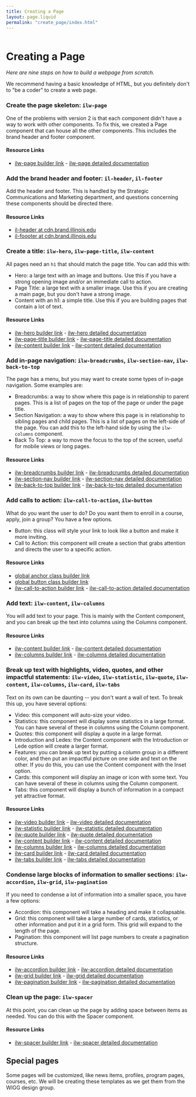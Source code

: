 ```yaml
---
title: Creating a Page
layout: page.liquid
permalink: "create_page/index.html"
---
```

<ilw-page-title width="full">
<img src="https://cdn.brand.illinois.edu/patterns/ascend/orange.svg" alt="" slot="background">
<h1>Creating a Page</h1>
</ilw-page-title>

<ilw-content mode="introduction" padding="40px">
<p><em>Here are nine steps on how to build a webpage from scratch.</em></p><p> We recommend having a basic knowledge of HTML, but you definitely don't to "be a coder" to create a web page. </p>
</ilw-content>
<ilw-accordion>
<ilw-accordion-panel><h3 slot="summary">Create the page skeleton: <code>ilw-page</code></h3>
<p>One of the problems with version 2 is that each component didn't have a way to work with other components. To fix this, we created a Page component that can house all the other components. This includes the brand header and footer component. </p>
<h4>Resource Links</h4>
<ul>
<li><a href="/component/ilw-page/index.html">ilw-page builder link</a> - <a href=" https://github.com/web-illinois/ilw-page/blob/main/README.md">ilw-page detailed documentation</a></il>
</ul>
</ilw-accordion-panel>
<ilw-accordion-panel><h3 slot="summary">Add the brand header and footer: <code>il-header</code>, <code>il-footer</code></h3>
<p>Add the header and footer. This is handled by the Strategic Communications and Marketing department, and questions concerning these components should be directed there.</p>
<h4>Resource Links</h4>
<ul>
<li><a href="https://cdn.brand.illinois.edu/header.html">il-header at cdn.brand.illinois.edu</a></il>
<li><a href="https://cdn.brand.illinois.edu/footer.html">il-foooter at cdn.brand.illinois.edu</a></il>
</ul>
</ilw-accordion-panel>
<ilw-accordion-panel><h3 slot="summary">Create a title: <code>ilw-hero</code>, <code>ilw-page-title</code>, <code>ilw-content</code></h3>
<p>All pages need an <code>h1</code> that should match the page title. You can add this with:</p>
<ul>
<li>Hero: a large text with an image and buttons. Use this if you have a strong opening image and/or an immediate call to action.</li> 
<li>Page Title: a large text with a smaller image. Use this if you are creating a main page, but you don't have a strong image.</li>  
<li>Content with an h1: a simple title. Use this if you are building pages that contain a lot of text.</li>
</ul>
<h4>Resource Links</h4>
<ul>
<li><a href="/component/ilw-hero/index.html">ilw-hero builder link</a> - <a href=" https://github.com/web-illinois/ilw-hero/blob/main/README.md">ilw-hero detailed documentation</a></il>
<li><a href="/component/ilw-page-title/index.html">ilw-page-title builder link</a> - <a href=" https://github.com/web-illinois/ilw-page-title/blob/main/README.md">ilw-page-title detailed documentation</a></il>
<li><a href="/component/ilw-content/index.html">ilw-content builder link</a> - <a href=" https://github.com/web-illinois/ilw-content/blob/main/README.md">ilw-content detailed documentation</a></il>
</ul>
</ilw-accordion-panel>
<ilw-accordion-panel><h3 slot="summary">Add in-page navigation: <code>ilw-breadcrumbs</code>, <code>ilw-section-nav</code>, <code>ilw-back-to-top</code></h3>
<p>The page has a menu, but you may want to create some types of in-page navigation. Some examples are:</p>
<ul>
<li>Breadcrumbs: a way to show where this page is in relationship to parent pages. This is a list of pages on the top of the page or under the page title.</li>
<li>Section Navigation: a way to show where this page is in relationship to sibling pages and child pages. This is a list of pages on the left-side of the page. You can add this to the left-hand side by using the <code>ilw-columns</code> component.</li>
<li>Back To Top: a way to move the focus to the top of the screen, useful for mobile views or long pages.</li>
</ul>
<h4>Resource Links</h4>
<ul>
<li><a href="/component/ilw-breadcrumbs/index.html">ilw-breadcrumbs builder link</a> - <a href=" https://github.com/web-illinois/ilw-breadcrumbs/blob/main/README.md">ilw-breadcrumbs detailed documentation</a></il>
<li><a href="/component/ilw-section-nav/index.html">ilw-section-nav builder link</a> - <a href=" https://github.com/web-illinois/ilw-section-nav/blob/main/README.md">ilw-section-nav detailed documentation</a></il>
<li><a href="/component/ilw-back-to-top/index.html">ilw-back-to-top builder link</a> - <a href=" https://github.com/web-illinois/ilw-back-to-top/blob/main/README.md">ilw-back-to-top detailed documentation</a></il>
</ul>
</ilw-accordion-panel>
<ilw-accordion-panel><h3 slot="summary">Add calls to action: <code>ilw-call-to-action</code>, <code>ilw-button</code></h3>
<p>What do you want the user to do? Do you want them to enroll in a course, apply, join a group? You have a few options.</p>
<ul>
<li>Button: this class will style your link to look like a button and make it more inviting. </li>
<li>Call to Action: this component will create a section that grabs attention and directs the user to a specific action.</li>
</ul>
<h4>Resource Links</h4>
<ul>
<li><a href="/component/ilw-global-button-anchor/index.html">global anchor class builder link</a></il>
<li><a href="/component/ilw-global-button-button/index.html">global button class builder link</a></il>
<li><a href="/component/ilw-call-to-action/index.html">ilw-call-to-action builder link</a> - <a href=" https://github.com/web-illinois/ilw-call-to-action/blob/main/README.md">ilw-call-to-action detailed documentation</a></il>
</ul>
</ilw-accordion-panel>
<ilw-accordion-panel><h3 slot="summary">Add text: <code>ilw-content</code>, <code>ilw-columns</code></h3>
<p>You will add text to your page. This is mainly with the Content component, and you can break up the text into columns using the Columns component.</p>
<h4>Resource Links</h4>
<ul>
<li><a href="/component/ilw-content/index.html">ilw-content builder link</a> - <a href=" https://github.com/web-illinois/ilw-content/blob/main/README.md">ilw-content detailed documentation</a></il>
<li><a href="/component/ilw-columns/index.html">ilw-columns builder link</a> - <a href=" https://github.com/web-illinois/ilw-columns/blob/main/README.md">ilw-columns detailed documentation</a></il>
</ul>
</ilw-accordion-panel>
<ilw-accordion-panel><h3 slot="summary">Break up text with highlights, video, quotes, and other impactful statements: <code>ilw-video</code>, <code>ilw-statistic</code>, <code>ilw-quote</code>, <code>ilw-content</code>, <code>ilw-columns</code>, <code>ilw-card</code>, <code>ilw-tabs</code></h3>
<p>Text on its own can be daunting -- you don't want a wall of text. To break this up, you have several options:</p>
<ul>
<li>Video: this component will auto-size your video. </li>
<li>Statistics: this component will display some statistics in a large format. You can have several of these in columns using the Column component.</li>
<li>Quotes: this component will display a quote in a large format.</li>
<li>Introduction and Ledes: the Content component with the Introduction or Lede option will create a larger format.</li>
<li>Features: you can break up text by putting a column group in a different color, and then put an impactful picture on one side and text on the other. If you do this, you can use the Content component with the Inset option.</li>
<li>Cards: this component will display an image or icon with some text. You can have several of these in columns using the Column component.</li>
<li>Tabs: this component will display a bunch of information in a compact yet attractive format.</li>
</ul>
<h4>Resource Links</h4>
<ul>
<li><a href="/component/ilw-video/index.html">ilw-video builder link</a> - <a href=" https://github.com/web-illinois/ilw-video/blob/main/README.md">ilw-video detailed documentation</a></il>
<li><a href="/component/ilw-statistic/index.html">ilw-statistic builder link</a> - <a href=" https://github.com/web-illinois/ilw-statistic/blob/main/README.md">ilw-statistic detailed documentation</a></il>
<li><a href="/component/ilw-quote/index.html">ilw-quote builder link</a> - <a href=" https://github.com/web-illinois/ilw-quote/blob/main/README.md">ilw-quote detailed documentation</a></il>
<li><a href="/component/ilw-content/index.html">ilw-content builder link</a> - <a href=" https://github.com/web-illinois/ilw-content/blob/main/README.md">ilw-content detailed documentation</a></il>
<li><a href="/component/ilw-columns/index.html">ilw-columns builder link</a> - <a href=" https://github.com/web-illinois/ilw-columns/blob/main/README.md">ilw-columns detailed documentation</a></il>
<li><a href="/component/ilw-card/index.html">ilw-card builder link</a> - <a href=" https://github.com/web-illinois/ilw-card/blob/main/README.md">ilw-card detailed documentation</a></il>
<li><a href="/component/ilw-tabs/index.html">ilw-tabs builder link</a> - <a href=" https://github.com/web-illinois/ilw-tabs/blob/main/README.md">ilw-tabs detailed documentation</a></il>
</ul>
</ilw-accordion-panel>
<ilw-accordion-panel><h3 slot="summary">Condense large blocks of information to smaller sections: <code>ilw-accordion</code>, <code>ilw-grid</code>, <code>ilw-pagination</code></h3>
<p>If you need to condense a lot of information into a smaller space, you have a few options:</p>
<ul>
<li>Accordion: this component will take a heading and make it collapsable. </li>
<li>Grid: this component will take a large number of cards, statistics, or other information and put it in a grid form. This grid will expand to the length of the page.</li>
<li>Pagination: this component will list page numbers to create a pagination structure.</li>
</ul>
<h4>Resource Links</h4>
<ul>
<li><a href="/component/ilw-accordion/index.html">ilw-accordion builder link</a> - <a href=" https://github.com/web-illinois/ilw-accordion/blob/main/README.md">ilw-accordion detailed documentation</a></il>
<li><a href="/component/ilw-grid/index.html">ilw-grid builder link</a> - <a href=" https://github.com/web-illinois/ilw-grid/blob/main/README.md">ilw-grid detailed documentation</a></il>
<li><a href="/component/ilw-pagination/index.html">ilw-pagination builder link</a> - <a href=" https://github.com/web-illinois/ilw-pagination/blob/main/README.md">ilw-pagination detailed documentation</a></il>
</ul>
</ilw-accordion-panel>
<ilw-accordion-panel><h3 slot="summary">Clean up the page: <code>ilw-spacer</code></h3>
<p>At this point, you can clean up the page by adding space between items as needed. You can do this with the Spacer component.</p>
<h4>Resource Links</h4>
<ul>
<li><a href="/component/ilw-spacer/index.html">ilw-spacer builder link</a> - <a href=" https://github.com/web-illinois/ilw-spacer/blob/main/README.md">ilw-spacer detailed documentation</a>
</il>
</ul>
</ilw-accordion-panel>
</ilw-accordion>

<h2>Special pages</h2>
<p>Some pages will be customized, like news items, profiles, program pages, courses, etc. We will be creating these templates as we get them from the WIGG design group. </p>

